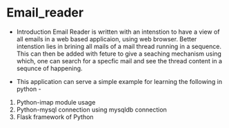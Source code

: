 # Email_reader

* Introduction 
   Email Reader is written with an intenstion to have a view of all emails in a web based applicaion, using web browser.
   Better intenstion lies in brining all mails of a mail thread running in a sequence.
   This can then be added with feture to give a seaching mechanism using which, one can search for a specfic mail and 
   see the thread content in a sequnce of happening.


* This application can serve a simple example for learning the following in python -
1. Python-imap module usage
2. Python-mysql connection using mysqldb connection
3. Flask framework of Python
